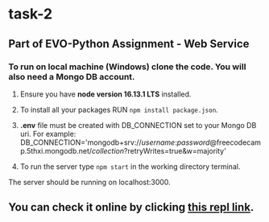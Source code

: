 # task-2

## Part of EVO-Python Assignment - Web Service ##

### To run on local machine (Windows) clone the code. You will also need a Mongo DB account. 

1. Ensure you have **node version 16.13.1 LTS** installed.

2. To install all your packages RUN `npm install package.json`.

3. **.env** file must be created with DB_CONNECTION set to your Mongo DB uri.
For example:
DB_CONNECTION='mongodb+srv://*username*:*password*@freecodecamp.5thxi.mongodb.net/*collection*?retryWrites=true&w=majority' 

4. To run the server type `npm start` in the working directory terminal.

The server should be running on localhost:3000.

## You can check it online by clicking [this repl link](https://task-2.ivanzlatoff.repl.co/).
